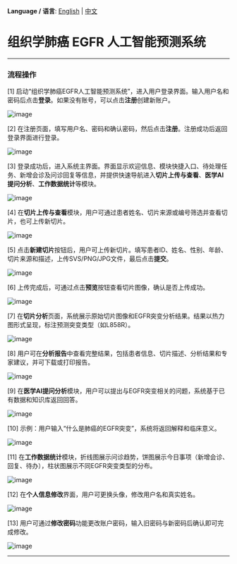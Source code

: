 **Language / 语言**: [English](README.md) | [中文](README.zh.md)

# 组织学肺癌 EGFR 人工智能预测系统 

---

### 流程操作  

[1] 启动“组织学肺癌EGFR人工智能预测系统”，进入用户登录界面。输入用户名和密码后点击**登录**。如果没有账号，可以点击**注册**创建新账户。  

![image](assets/fig1.png)  

[2] 在注册页面，填写用户名、密码和确认密码，然后点击**注册**。注册成功后返回登录界面进行登录。  

![image](assets/fig2.png)  

[3] 登录成功后，进入系统主界面。界面显示欢迎信息、模块快捷入口、待处理任务、新增会诊及问诊回复等信息，并提供快速导航进入**切片上传与查看**、**医学AI提问分析**、**工作数据统计**等模块。  

![image](assets/fig3.png)  

[4] 在**切片上传与查看**模块，用户可通过患者姓名、切片来源或编号筛选并查看切片，也可上传新切片。  

![image](assets/fig4.png)  

[5] 点击**新建切片**按钮后，用户可上传新切片。填写患者ID、姓名、性别、年龄、切片来源和描述，上传SVS/PNG/JPG文件，最后点击**提交**。  

![image](assets/fig5.png)  

[6] 上传完成后，可通过点击**预览**按钮查看切片图像，确认是否上传成功。  

![image](assets/fig6.png)  

[7] 在**切片分析**页面，系统展示原始切片图像和EGFR突变分析结果。结果以热力图形式呈现，标注预测突变类型（如L858R）。  

![image](assets/fig7.png)  

[8] 用户可在**分析报告**中查看完整结果，包括患者信息、切片描述、分析结果和专家建议，并可下载或打印报告。  

![image](assets/fig8.png)  

[9] 在**医学AI提问分析**模块，用户可以提出与EGFR突变相关的问题，系统基于已有数据和知识库返回回答。  

![image](assets/fig9.png)  

[10] 示例：用户输入“什么是肺癌的EGFR突变”，系统将返回解释和临床意义。  

![image](assets/fig10.png)  

[11] 在**工作数据统计**模块，折线图展示问诊趋势，饼图展示今日事项（新增会诊、回复、待办），柱状图展示不同EGFR突变类型的分布。  

![image](assets/fig11.png)  

[12] 在**个人信息修改**界面，用户可更换头像，修改用户名和真实姓名。  

![image](assets/fig12.png)  

[13] 用户可通过**修改密码**功能更改账户密码，输入旧密码与新密码后确认即可完成修改。  

![image](assets/fig13.png)  

---